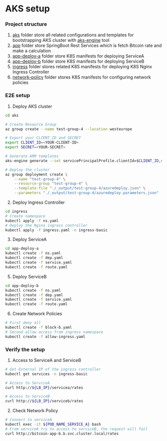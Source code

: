 # AKS setup

### Project structure
1. [aks](aks) folder store all related configurations and templates for bootstrapping AKS cluster with [aks-engine](https://github.com/Azure/aks-engine) tool
2. [app](app) folder store SpringBoot Rest Services which is fetch Bitcoin rate and make a calculation
3. [app-deploy-a](app-deploy-a) folder store K8S manifests for deploying ServiceA
4. [app-deploy-b](app-deploy-b) folder store K8S manifests for deploying ServiceB
5. [ingress](ingress) folder stores related K8S manifests for deploying K8S Nginx Ingress Controller
6. [network-policy](network-policy) folder stores K8S manifests for configuring network policies


### E2E setup 
1. Deploy AKS cluster
```bash
cd aks

# Create Resource Group
az group create --name test-group-4 --location westeurope

# Export your CLIENT_ID and SECRET
export CLIENT_ID=<YOUR-CLIENT-ID>
export SECRET=<YOUR-SECRET>

# Generate ARM templates 
aks-engine generate --set servicePrincipalProfile.clientId=$CLIENT_ID,servicePrincipalProfile.secret=$SECRET -m  kubernetes.json 

# Deploy the cluster 
az group deployment create \
    --name "test-group-4" \
    --resource-group "test-group-4" \
    --template-file "./_output/test-group-4/azuredeploy.json" \
    --parameters "./_output/test-group-4/azuredeploy.parameters.json"
```

2.  Deploy Ingress Controller
```bash
cd ingress
# Create namespace
kubectl apply -f ns.yaml
# Deploy the Nginx ingress controller 
kubectl apply -f ingress.yaml -n ingress-basic
```

3. Deploy ServiceA
```bash
cd app-deploy-a
kubectl create -f ns.yaml
kubectl create -f dep.yaml
kubectl create -f service.yaml
kubectl create -f route.yaml
```

5. Deploy ServiceB
```bash
cd app-deploy-b
kubectl create -f ns.yaml
kubectl create -f dep.yaml
kubectl create -f service.yaml
kubectl create -f route.yaml
```

6. Create Network Policies
```bash
# First deny all
kubectl create -f block-b.yaml
# Second allow access from ingress namespace 
kubectl create -f allow-ingress.yaml
```

### Verify the setup
1. Access to ServiceA and ServiceB
```bash
# Get External IP of the ingress controller
kubectl get services -n ingress-basic

# Access to ServiceA
curl http://${LB_IP}/servicea/rates

# Access to ServiceB
curl http://${LB_IP}/serviceb/rates

```
2. Check Network Policy 
```bash
# Connect to serviceA
kubectl exec -it ${POD_NAME_SERVICE_A} bash
# From serviceA try to access to serviceB, the request will fail 
curl http://bitcoin-app-b.b.svc.cluster.local/rates 
```